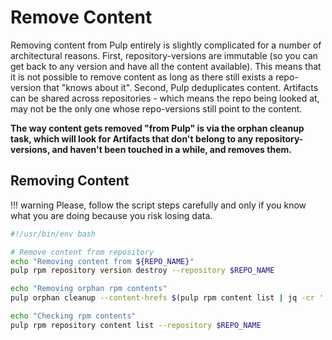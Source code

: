 # Remove Content

Removing content from Pulp entirely is slightly complicated for a number of architectural reasons.
First, repository-versions are immutable (so you can get back to any version and have all the content available). This means that it is not possible to remove content as long as there still exists a repo-version that "knows about it".
Second, Pulp deduplicates content. Artifacts can be shared across repositories - which means the repo being looked at, may not be the only one whose repo-versions still point to the content.

**The way content gets removed "from Pulp" is via the orphan cleanup task, which will look for Artifacts that don't belong to any repository-versions, and haven't been touched in a while, and removes them.**

## Removing Content

!!! warning
    Please, follow the script steps carefully and only if you know what you are doing because you risk losing data.

```bash
#!/usr/bin/env bash

# Remove content from repository
echo "Removing content from ${REPO_NAME}"
pulp rpm repository version destroy --repository $REPO_NAME

echo "Removing orphan rpm contents"
pulp orphan cleanup --content-hrefs $(pulp rpm content list | jq -cr '.|map(.pulp_href)') --protection-time 0

echo "Checking rpm contents"
pulp rpm repository content list --repository $REPO_NAME
```
